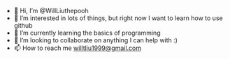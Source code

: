 - 👋 Hi, I’m @WillLiuthepooh
- 👀 I’m interested in lots of things, but right now I want to learn how to use github
- 🌱 I’m currently learning the basics of programming
- 💞️ I’m looking to collaborate on anything I can help with :)
- 📫 How to reach me willtliu1999@gmail.com

<!---
WillLiuthepooh/WillLiuthepooh is a ✨ special ✨ repository because its `README.md` (this file) appears on your GitHub profile.
You can click the Preview link to take a look at your changes.
--->
